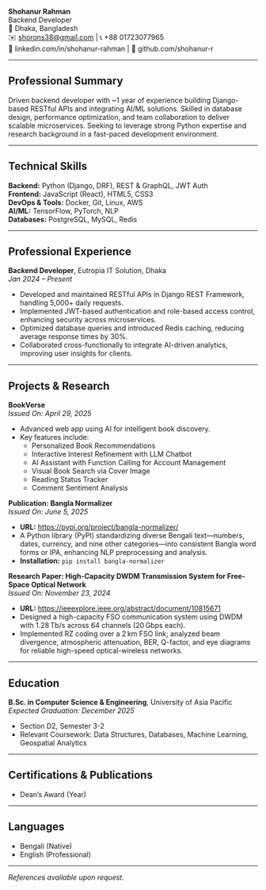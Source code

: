
**Shohanur Rahman**  
Backend Developer  
📍 Dhaka, Bangladesh  
✉️ shorons38@gmail.com  |  📞 +88 01723077965  
🔗 linkedin.com/in/shohanur-rahman  |  🐙 github.com/shohanur-r

---

## Professional Summary
Driven backend developer with ~1 year of experience building Django-based RESTful APIs and integrating AI/ML solutions. Skilled in database design, performance optimization, and team collaboration to deliver scalable microservices. Seeking to leverage strong Python expertise and research background in a fast-paced development environment.

---

## Technical Skills
**Backend:** Python (Django, DRF), REST & GraphQL, JWT Auth  
**Frontend:** JavaScript (React), HTML5, CSS3  
**DevOps & Tools:** Docker, Git, Linux, AWS  
**AI/ML:** TensorFlow, PyTorch, NLP  
**Databases:** PostgreSQL, MySQL, Redis

---

## Professional Experience

**Backend Developer**, Eutropia IT Solution, Dhaka  
*Jan 2024 – Present*  
- Developed and maintained RESTful APIs in Django REST Framework, handling 5,000+ daily requests.  
- Implemented JWT-based authentication and role-based access control, enhancing security across microservices.  
- Optimized database queries and introduced Redis caching, reducing average response times by 30%.  
- Collaborated cross-functionally to integrate AI-driven analytics, improving user insights for clients.

---

## Projects & Research

**BookVerse**  
*Issued On: April 29, 2025*  
- Advanced web app using AI for intelligent book discovery.  
- Key features include:  
  - Personalized Book Recommendations  
  - Interactive Interest Refinement with LLM Chatbot  
  - AI Assistant with Function Calling for Account Management  
  - Visual Book Search via Cover Image  
  - Reading Status Tracker  
  - Comment Sentiment Analysis  

**Publication: Bangla Normalizer**  
*Issued On: June 5, 2025*  
- **URL:** https://pypi.org/project/bangla-normalizer/  
- A Python library (PyPI) standardizing diverse Bengali text—numbers, dates, currency, and nine other categories—into consistent Bangla word forms or IPA, enhancing NLP preprocessing and analysis.  
- **Installation:** `pip install bangla-normalizer`

**Research Paper: High-Capacity DWDM Transmission System for Free-Space Optical Network**  
*Issued On: November 23, 2024*  
- **URL:** https://ieeexplore.ieee.org/abstract/document/10815671  
- Designed a high-capacity FSO communication system using DWDM with 1.28 Tb/s across 64 channels (20 Gbps each).  
- Implemented RZ coding over a 2 km FSO link; analyzed beam divergence, atmospheric attenuation, BER, Q-factor, and eye diagrams for reliable high-speed optical-wireless networks.

---

## Education
**B.Sc. in Computer Science & Engineering**, University of Asia Pacific  
*Expected Graduation: December 2025*  
- Section D2, Semester 3-2  
- Relevant Coursework: Data Structures, Databases, Machine Learning, Geospatial Analytics

---

## Certifications & Publications
- Dean’s Award (Year)

---

## Languages
- Bengali (Native)  
- English (Professional)

---

*References available upon request.*
